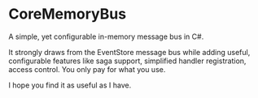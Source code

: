# CoreMemoryBus
A simple, yet configurable in-memory message bus in C#.

It strongly draws from the EventStore message bus while adding useful, configurable features like saga support, simplified handler registration, access control. You only pay for what you use.

I hope you find it as useful as I have.
